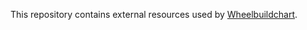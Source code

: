 This repository contains external resources used by [Wheelbuildchart](https://github.com/KonstantinShemyak/wheelbuildchart).

